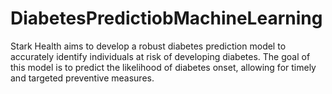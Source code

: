 # DiabetesPredictiobMachineLearning
Stark Health aims to develop a robust diabetes prediction model to accurately identify individuals at risk of developing diabetes. The goal of this model is to predict the likelihood of diabetes onset, allowing for timely and targeted preventive measures. 
